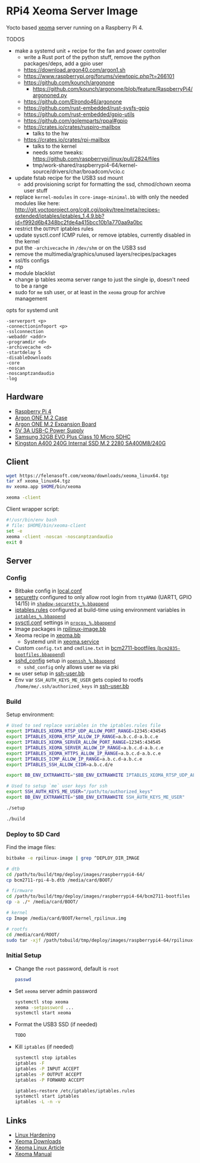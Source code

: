 # RPi4 Xeoma Server Image

Yocto based [xeoma](https://felenasoft.com/xeoma/en/) server running on a Raspberry Pi 4.

TODOS
* make a systemd unit + recipe for the fan and power controller
  - write a Rust port of the python stuff, remove the python packages/deps, add a gpio user
  - https://download.argon40.com/argon1.sh
  - https://www.raspberrypi.org/forums/viewtopic.php?t=266101
  - https://github.com/kounch/argonone
    * https://github.com/kounch/argonone/blob/feature/RaspberryPi4/argononed.py
  - https://github.com/Elrondo46/argonone
  - https://github.com/rust-embedded/rust-sysfs-gpio
  - https://github.com/rust-embedded/gpio-utils
  - https://github.com/golemparts/rppal#gpio
  - https://crates.io/crates/ruspiro-mailbox
    * talks to the hw
  - https://crates.io/crates/rpi-mailbox
    * talks to the kernel
    * needs some tweaks: https://github.com/raspberrypi/linux/pull/2824/files
    * tmp/work-shared/raspberrypi4-64/kernel-source/drivers/char/broadcom/vcio.c
* update fstab recipe for the USB3 ssd mount
  - add provisioning script for formatting the ssd, chmod/chown xeoma user stuff
* replace `kernel-modules` in `core-image-minimal.bb` with only the needed modules like here: http://git.yoctoproject.org/cgit.cgi/poky/tree/meta/recipes-extended/iptables/iptables_1.4.9.bb?id=f992d6b4348bc2fde4a415bcc10b1a770aa9a0bc
* restrict the `OUTPUT` iptables rules
* update sysctl.conf ICMP rules, or remove iptables, currently disabled in the kernel
* put the `-archivecache` in `/dev/shm` or on the USB3 ssd
* remove the multimedia/graphics/unused layers/recipes/packages
* ssl/tls configs
* ntp
* module blacklist
* change ip tables xeoma server range to just the single ip, doesn't need to be a range
* sudo for `me` ssh user, or at least in the `xeoma` group for archive management

opts for systemd unit
```
-serverport <p>
-connectioninfoport <p>
-sslconnection
-webaddr <addr>
-programdir <d>
-archivecache <d>
-startdelay 5
-disableDownloads
-core
-noscan
-noscanptzandaudio
-log
```

## Hardware

* [Raspberry Pi 4](https://www.raspberrypi.org/products/raspberry-pi-4-model-b/)
* [Argon ONE M.2 Case](https://www.argon40.com/argon-one-m-2-case-for-raspberry-pi-4.html)
* [Argon ONE M.2 Expansion Board](https://www.argon40.com/argon-one-m-2-expansion-board.html)
* [5V 3A USB-C Power Supply](https://www.amazon.com/gp/product/B07X8C6PV6/ref=ppx_yo_dt_b_asin_title_o01_s00?ie=UTF8&psc=1)
* [Samsung 32GB EVO Plus Class 10 Micro SDHC](https://www.amazon.com/gp/product/B00WR4IJBE/ref=ppx_yo_dt_b_asin_title_o03_s00?ie=UTF8&psc=1)
* [Kingston A400 240G Internal SSD M.2 2280 SA400M8/240G](https://www.amazon.com/gp/product/B07P22RK1G/ref=ppx_yo_dt_b_asin_title_o02_s00?ie=UTF8&psc=1)

## Client

```bash
wget https://felenasoft.com/xeoma/downloads/xeoma_linux64.tgz
tar xf xeoma_linux64.tgz
mv xeoma.app $HOME/bin/xeoma

xeoma -client
```

Client wrapper script:

```bash
#!/usr/bin/env bash
# file: $HOME/bin/xeoma-client
set -e
xeoma -client -noscan -noscanptzandaudio
exit 0
```

## Server

### Config

* Bitbake config in [local.conf](conf/local.conf)
* [securetty](meta-rpilinux/recipes-extended/shadow-securetty/files/securetty) configured to only allow root login from `ttyAMA0` (UART1, GPIO 14/15) in [`shadow-securetty_%.bbappend`](meta-rpilinux/recipes-extended/shadow-securetty/shadow-securetty_%.bbappend)
* [iptables.rules](meta-rpilinux/recipes-extended/iptables/files/iptables.rules) configured at build-time using environment variables in [`iptables_%.bbappend`](meta-rpilinux/recipes-extended/iptables/iptables_%.bbappend)
* [sysctl.conf](meta-rpilinux/recipes-extended/procps/files/sysctl.conf) settings in [`procps_%.bbappend`](meta-rpilinux/recipes-extended/procps/procps_%.bbappend)
* Image packages in [rpilinux-image.bb](meta-rpilinux/recipes-rpilinux/images/rpilinux-image.bb)
* Xeoma recipe in [xeoma.bb](meta-rpilinux/recipes-xeoma/xeoma/xeoma.bb)
  - Systemd unit in [xeoma.service](meta-rpilinux/recipes-xeoma/xeoma/systemd/xeoma.service)
* Custom `config.txt` and `cmdline.txt` in [bcm2711-bootfiles (`bcm2835-bootfiles.bbappend`)](meta-rpilinux/recipes-bsp/bootfiles/bcm2835-bootfiles.bbappend)
* [sshd_config](meta-rpilinux/recipes-extended/openssh/files/sshd_config) setup in [`openssh_%.bbappend`](meta-rpilinux/recipes-extended/openssh/openssh_%.bbappend)
  - `sshd_config` only allows user `me` via pki
* `me` user setup in [ssh-user.bb](meta-rpilinux/recipes-ssh-user/ssh-user/ssh-user.bb)
* Env var `SSH_AUTH_KEYS_ME_USER` gets copied to rootfs `/home/me/.ssh/authorized_keys` in [ssh-user.bb](meta-rpilinux/recipes-ssh-user/ssh-user/ssh-user.bb)

### Build

Setup environment:

```bash
# Used to sed replace variables in the iptables.rules file
export IPTABLES_XEOMA_RTSP_UDP_ALLOW_PORT_RANGE=12345:434545
export IPTABLES_XEOMA_RTSP_ALLOW_IP_RANGE=a.b.c.d-a.b.c.e
export IPTABLES_XEOMA_SERVER_ALLOW_PORT_RANGE=12345:434545
export IPTABLES_XEOMA_SERVER_ALLOW_IP_RANGE=a.b.c.d-a.b.c.e
export IPTABLES_XEOMA_HTTPS_ALLOW_IP_RANGE=a.b.c.d-a.b.c.e
export IPTABLES_ICMP_ALLOW_IP_RANGE=a.b.c.d-a.b.c.e
export IPTABLES_SSH_ALLOW_CIDR=a.b.c.d/e

export BB_ENV_EXTRAWHITE="$BB_ENV_EXTRAWHITE IPTABLES_XEOMA_RTSP_UDP_ALLOW_PORT_RANGE IPTABLES_XEOMA_RTSP_ALLOW_IP_RANGE IPTABLES_XEOMA_SERVER_ALLOW_PORT_RANGE IPTABLES_XEOMA_SERVER_ALLOW_IP_RANGE IPTABLES_XEOMA_HTTPS_ALLOW_IP_RANGE IPTABLES_ICMP_ALLOW_IP_RANGE IPTABLES_SSH_ALLOW_CIDR"

# Used to setup `me` user keys for ssh
export SSH_AUTH_KEYS_ME_USER="/path/to/authorized_keys"
export BB_ENV_EXTRAWHITE="$BB_ENV_EXTRAWHITE SSH_AUTH_KEYS_ME_USER"
```

```bash
./setup

./build
```

### Deploy to SD Card

Find the image files:

```bash
bitbake -e rpilinux-image | grep ^DEPLOY_DIR_IMAGE
```

```bash
# dtb
cd /path/to/build/tmp/deploy/images/raspberrypi4-64/
cp bcm2711-rpi-4-b.dtb /media/card/BOOT/

# firmware
cd /path/to/build/tmp/deploy/images/raspberrypi4-64/bcm2711-bootfiles
cp -a ./* /media/card/BOOT/

# kernel
cp Image /media/card/BOOT/kernel_rpilinux.img

# rootfs
cd /media/card/ROOT/
sudo tar -xjf /path/tobuild/tmp/deploy/images/raspberrypi4-64/rpilinux-image-raspberrypi4-64.tar.bz2
```

### Initial Setup

* Change the `root` password, default is `root`
    ```bash
    passwd
    ```
* Set `xeoma` server admin password
    ```bash
    systemctl stop xeoma
    xeoma -setpassword ...
    systemctl start xeoma
    ```
* Format the USB3 SSD (if needed)
    ```bash
    TODO
    ```
* Kill `iptables` (if needed)
    ```bash
    systemctl stop iptables
    iptables -F
    iptables -P INPUT ACCEPT
    iptables -P OUTPUT ACCEPT
    iptables -P FORWARD ACCEPT

    iptables-restore /etc/iptables/iptables.rules
    systemctl start iptables
    iptables -L -n -v
    ```

## Links

* [Linux Hardening](https://madaidans-insecurities.github.io/guides/linux-hardening.html)
* [Xeoma Downloads](https://felenasoft.com/xeoma/en/download/)
* [Xeoma Linux Article](https://felenasoft.com/xeoma/en/articles/linux-video-surveillance/)
* [Xeoma Manual](https://felenasoft.com/xeoma/downloads/xeoma_manual_en.pdf)
